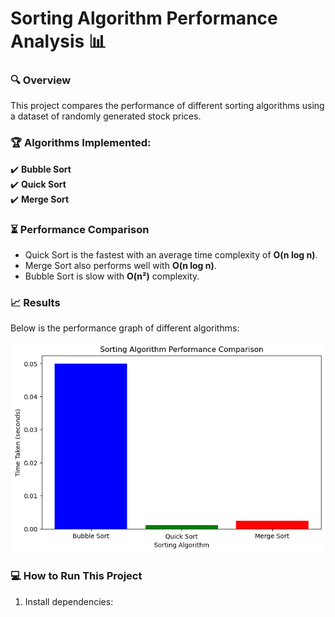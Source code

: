 # Sorting Algorithm Performance Analysis 📊

### 🔍 Overview  
This project compares the performance of different sorting algorithms using a dataset of randomly generated stock prices.

### 🏆 Algorithms Implemented:
✔️ **Bubble Sort**  
✔️ **Quick Sort**  
✔️ **Merge Sort**

### ⏳ Performance Comparison
- Quick Sort is the fastest with an average time complexity of **O(n log n)**.
- Merge Sort also performs well with **O(n log n)**.
- Bubble Sort is slow with **O(n²)** complexity.

### 📈 Results
Below is the performance graph of different algorithms:

![Sorting Performance](sorting_result.png)

### 💻 How to Run This Project
1. Install dependencies:  
